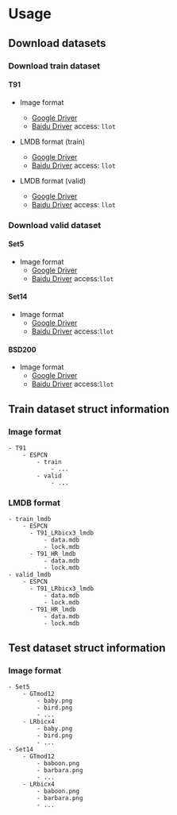 # Usage

## Download datasets

### Download train dataset

#### T91

- Image format
    - [Google Driver](https://drive.google.com/drive/folders/1PYizfnKq-UtRCDoSy79PGA4FC5HqAqch?usp=sharing)
    - [Baidu Driver](https://pan.baidu.com/s/1M0u-BPTdokxO452j7vxW4Q) access: `llot`

- LMDB format (train)
    - [Google Driver](https://drive.google.com/drive/folders/1BPqN08QHk_xFnMJWMS8grfh_vesVs8Jf?usp=sharing)
    - [Baidu Driver](https://pan.baidu.com/s/1eqeORnKcTmGatx2kAG92-A) access: `llot`

- LMDB format (valid)
    - [Google Driver](https://drive.google.com/drive/folders/1bYqqKk6NJ9wUfxTH2t_LbdMTB04OUicc?usp=sharing)
    - [Baidu Driver](https://pan.baidu.com/s/1W34MeEtLY0m-bOrnaveVmw) access: `llot`

### Download valid dataset

#### Set5

- Image format
    - [Google Driver](https://drive.google.com/file/d/1GtQuoEN78q3AIP8vkh-17X90thYp_FfU/view?usp=sharing)
    - [Baidu Driver](https://pan.baidu.com/s/1dlPcpwRPUBOnxlfW5--S5g) access:`llot`

#### Set14

- Image format
    - [Google Driver](https://drive.google.com/file/d/1CzwwAtLSW9sog3acXj8s7Hg3S7kr2HiZ/view?usp=sharing)
    - [Baidu Driver](https://pan.baidu.com/s/1KBS38UAjM7bJ_e6a54eHaA) access:`llot`

#### BSD200

- Image format
    - [Google Driver](https://drive.google.com/file/d/1cdMYTPr77RdOgyAvJPMQqaJHWrD5ma5n/view?usp=sharing)
    - [Baidu Driver](https://pan.baidu.com/s/1xahPw4dNNc3XspMMOuw1Bw) access:`llot`

## Train dataset struct information

### Image format

```text
- T91
    - ESPCN
        - train
            - ...
        - valid
            - ...
```

### LMDB format

```text
- train_lmdb
    - ESPCN
      - T91_LRbicx3_lmdb
          - data.mdb
          - lock.mdb
      - T91_HR_lmdb
          - data.mdb
          - lock.mdb
- valid_lmdb
    - ESPCN
      - T91_LRbicx3_lmdb
          - data.mdb
          - lock.mdb
      - T91_HR_lmdb
          - data.mdb
          - lock.mdb
```

## Test dataset struct information

### Image format

```text
- Set5
    - GTmod12
        - baby.png
        - bird.png
        - ...
    - LRbicx4
        - baby.png
        - bird.png
        - ...
- Set14
    - GTmod12
        - baboon.png
        - barbara.png
        - ...
    - LRbicx4
        - baboon.png
        - barbara.png
        - ...
```

